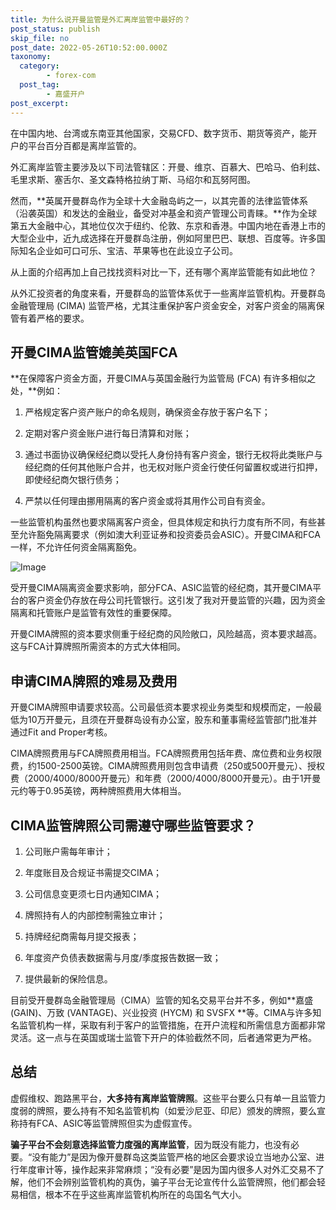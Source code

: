 ```yaml
---
title: 为什么说开曼监管是外汇离岸监管中最好的？
post_status: publish
skip_file: no
post_date: 2022-05-26T10:52:00.000Z
taxonomy:
  category:
        - forex-com
  post_tag:
        - 嘉盛开户
post_excerpt: 
---
```

在中国内地、台湾或东南亚其他国家，交易CFD、数字货币、期货等资产，能开户的平台百分百都是离岸监管的。

外汇离岸监管主要涉及以下司法管辖区：开曼、维京、百慕大、巴哈马、伯利兹、毛里求斯、塞舌尔、圣文森特格拉纳丁斯、马绍尔和瓦努阿图。

然而，**英属开曼群岛作为全球十大金融岛屿之一，以其完善的法律监管体系（沿袭英国）和发达的金融业，备受对冲基金和资产管理公司青睐。**作为全球第五大金融中心，其地位仅次于纽约、伦敦、东京和香港。中国内地在香港上市的大型企业中，近九成选择在开曼群岛注册，例如阿里巴巴、联想、百度等。许多国际知名企业如可口可乐、宝洁、苹果等也在此设立子公司。

从上面的介绍再加上自己找找资料对比一下，还有哪个离岸监管能有如此地位？

从外汇投资者的角度来看，开曼群岛的监管体系优于一些离岸监管机构。开曼群岛金融管理局 (CIMA) 监管严格，尤其注重保护客户资金安全，对客户资金的隔离保管有着严格的要求。

## 开曼CIMA监管媲美英国FCA

**在保障客户资金方面，开曼CIMA与英国金融行为监管局 (FCA) 有许多相似之处，**例如：

1. 严格规定客户资产账户的命名规则，确保资金存放于客户名下；

1. 定期对客户资金账户进行每日清算和对账；

1. 通过书面协议确保经纪商以受托人身份持有客户资金，银行无权将此类账户与经纪商的任何其他账户合并，也无权对账户资金行使任何留置权或进行扣押，即使经纪商欠银行债务；

1. 严禁以任何理由挪用隔离的客户资金或将其用作公司自有资金。

一些监管机构虽然也要求隔离客户资金，但具体规定和执行力度有所不同，有些甚至允许豁免隔离要求（例如澳大利亚证券和投资委员会ASIC）。开曼CIMA和FCA一样，不允许任何资金隔离豁免。

![Image](https://prod-files-secure.s3.us-west-2.amazonaws.com/39ed1227-6d7d-4570-be36-9ccd4a2c4241/bd849744-3fcb-4a37-8312-357962c8f065/image.png?X-Amz-Algorithm=AWS4-HMAC-SHA256&X-Amz-Content-Sha256=UNSIGNED-PAYLOAD&X-Amz-Credential=ASIAZI2LB466ZUJVJ24W%2F20250331%2Fus-west-2%2Fs3%2Faws4_request&X-Amz-Date=20250331T041344Z&X-Amz-Expires=3600&X-Amz-Security-Token=IQoJb3JpZ2luX2VjEDQaCXVzLXdlc3QtMiJHMEUCIB7K14HgaeKmosUBuxILgE04RFh%2FXTCbdbmuf2%2F8U8gEAiEAy63Lq9m6kUoeztl0F5k373IF1L54VFPV2nGaTOrJrzIqiAQInP%2F%2F%2F%2F%2F%2F%2F%2F%2F%2FARAAGgw2Mzc0MjMxODM4MDUiDAFmCUiG9pUvYZ2GpCrcA0yTyTHPYbHgqqwiHwP074b%2BI%2FWnRB24C382L2R0u%2FV0k3aIa6Z2ZDqsXiYSE%2FtckGWzKdfBUJG5exIxTpYbphAuFsnnm7ToTmj%2FyDEGj5e6L3I%2BGSuwCnSOrGh7Cr%2BdUMQXlWZxd3IPaK2WZShQCk9FtQNEM3M%2BVGILs%2Fv5qloVeyJ%2FDRKt7jXHwhbnSpL1f1IFRCg5FiRFB4o2GwoA7Mo98ebV4v1%2BTq5jXebOmAMqwSFDGfDoK8ic2dQPwGvXOoGdafeboGUgbLC3ufQdOOEZET3L2cfwpf4LnJnbMuZ8ywMkExufMlWvJZBuK%2BPPHZC8Se4XuJ%2BTO67Xdl4RXfki9Nlu3PF9mDrIy5FkXa0wTrCqLBPH%2F8EIwqvBnXLAnZsLwhfSvdFm%2FQa%2FxmUKRzdHR1Jclz3uzC0SO6ag6nQXMYRvxwQr2k%2BGu7j0RuiAXGzse9HFLyb4d7k%2BtTImDcqzMv6TMUhbDly65u5jvQa2XDf0JoTck3X2xbjWP29M5Mgwv1iK%2Bm4ukZMVBuGI1HCHz06PqtmUtZFXeLc8C0asL5u49PzGqYwNQ9ih9AO4C3mhPgnqBMYhXUdvziSE6albQYGkJQOUhmtfwS6uJcnd59BhnlgvQHO2nOUiMOGSqL8GOqUBsl0HpSv1tfpLRatLUJxUbevI7%2BBjZBEYqAGY8%2FMvvjznz4GL15KixLKlXlQ13rSnK6CxLUP%2BMKzLkPqcUcT7%2F0plgV2X%2FbIhVJiGsr9Rx99fWJN6IwGRBST2uahTVvgXUendvWu4o7S6Cq4lMaRbNA%2B86sRMO8vuzyVwuWnzUKmUMbB9y7MAeVlLExwFa0xRTuia6KtYR1wQf3onFvlC6yJ7wh25&X-Amz-Signature=34404e49a01e61e97114824de2043d82f3686358d2892abfe0a13250a4bd5d8d&X-Amz-SignedHeaders=host&x-id=GetObject)

受开曼CIMA隔离资金要求影响，部分FCA、ASIC监管的经纪商，其开曼CIMA平台的客户资金仍存放在母公司托管银行。这引发了我对开曼监管的兴趣，因为资金隔离和托管账户是监管有效性的重要保障。

开曼CIMA牌照的资本要求侧重于经纪商的风险敞口，风险越高，资本要求越高。这与FCA计算牌照所需资本的方式大体相同。

## **申请CIMA牌照的难易及费用**

开曼CIMA牌照申请要求较高。公司最低资本要求视业务类型和规模而定，一般最低为10万开曼元，且须在开曼群岛设有办公室，股东和董事需经监管部门批准并通过Fit and Proper考核。

CIMA牌照费用与FCA牌照费用相当。FCA牌照费用包括年费、席位费和业务权限费，约1500-2500英镑。CIMA牌照费用则包含申请费（250或500开曼元）、授权费（2000/4000/8000开曼元）和年费（2000/4000/8000开曼元）。由于1开曼元约等于0.95英镑，两种牌照费用大体相当。

## CIMA监管牌照公司需遵守哪些监管要求？

1. 公司账户需每年审计；

1. 年度账目及合规证书需提交CIMA；

1. 公司信息变更须七日内通知CIMA；

1. 牌照持有人的内部控制需独立审计；

1. 持牌经纪商需每月提交报表；

1. 年度资产负债表数据需与月度/季度报告数据一致；

1. 提供最新的保险信息。

目前受开曼群岛金融管理局（CIMA）监管的知名交易平台并不多，例如**嘉盛 (GAIN)、万致 (VANTAGE)、兴业投资 (HYCM) 和 SVSFX **等。CIMA与许多知名监管机构一样，采取有利于客户的监管措施，在开户流程和所需信息方面都非常灵活。这一点与在英国或瑞士监管下开户的体验截然不同，后者通常更为严格。

## 总结

虚假维权、跑路黑平台，**大多持有离岸监管牌照**。这些平台要么只有单一且监管力度弱的牌照，要么持有不知名监管机构（如爱沙尼亚、印尼）颁发的牌照，要么宣称持有FCA、ASIC等监管牌照但实为虚假宣传。

**骗子平台不会刻意选择监管力度强的离岸监管**，因为既没有能力，也没有必要。“没有能力”是因为像开曼群岛这类监管严格的地区会要求设立当地办公室、进行年度审计等，操作起来非常麻烦；“没有必要”是因为国内很多人对外汇交易不了解，他们不会辨别监管机构的真伪，骗子平台无论宣传什么监管牌照，他们都会轻易相信，根本不在乎这些离岸监管机构所在的岛国名气大小。